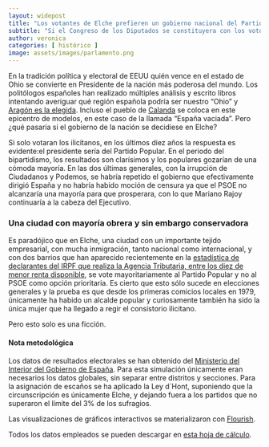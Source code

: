 ```yaml
---
layout: widepost
title: "Los votantes de Elche prefieren un gobierno nacional del Partido Popular"
subtitle: "Si el Congreso de los Diputados se constituyera con los votos de la ciudad, el panorama político sería de centroderecha en todas las elecciones"
author: veronica 
categories: [ histórico ]
image: assets/images/parlamento.png
---
```

En la tradición política y electoral de EEUU quién vence en el estado de Ohio se convierte en Presidente de la nación más poderosa del mundo. Los politólogos españoles han realizado múltiples análisis y escrito libros intentando averiguar qué región española podría ser nuestro “Ohio” y [Aragón es la elegida](https://elpais.com/politica/2015/10/08/actualidad/1444335805_496770.html). Incluso el pueblo de [Calanda](https://www.elmundo.es/cronica/2019/04/16/5caf8a0121efa0ba698b4611.html) se coloca en este epicentro de modelos, en este caso de la llamada “España vaciada”.  Pero ¿qué pasaría si el gobierno de la nación se decidiese en Elche? 

Si solo votaran los ilicitanos, en los últimos diez años la respuesta es evidente:el presidente sería del Partido Popular. En el periodo del bipartidismo, los resultados son clarísimos y los populares gozarían de una cómoda mayoría. En las dos últimas generales, con la irrupción de Ciudadanos y Podemos, se habría repetido el gobierno que efectivamente dirigió España y no habría habido moción de censura ya que el PSOE no alcanzaría una mayoría para que prosperara, con lo que Mariano Rajoy continuaría a la cabeza del Ejecutivo.

### Una ciudad con mayoría obrera y sin embargo conservadora

<div class="flourish-embed" data-src="visualisation/312090"></div><script src="https://public.flourish.studio/resources/embed.js"></script>

Es paradójico que en Elche, una ciudad con un importante tejido empresarial, con mucha inmigración, tanto nacional como internacional, y con dos barrios que han aparecido recientemente en la [estadística de declarantes del IRPF que realiza la Agencia Tributaria, entre los diez de menor renta disponible](https://www.agenciatributaria.es/AEAT.internet/datosabiertos/catalogo/hacienda/Estadistica_del_IRPF_por_codigo_postal.shtml), se vote mayoritariamente al Partido Popular y no al PSOE como opción prioritaria. Es cierto que esto sólo sucede en elecciones generales y la prueba es que desde los primeras comicios locales en 1979, únicamente ha habido un alcalde popular y curiosamente también ha sido la única mujer que ha llegado a regir el consistorio ilicitano.

Pero esto solo es una ficción. 

<div class="alert alert-secondary" role="alert">
  <h4 class="alert-heading">Nota metodológica</h4>
  <p>Los datos de resultados electorales se han obtenido del <a href="http://www.infoelectoral.mir.es/">Ministerio del Interior del Gobierno de España</a>. Para esta simulación únicamente eran necesarios los datos globales, sin separar entre distritos y secciones. Para la asignación de escaños se ha aplicado la Ley d´Hont, suponiendo que la circunscripción es únicamente Elche, y dejando fuera a los partidos que no superaron el límite del 3% de los sufragios.</p>
  <p>Las visualizaciones de gráficos interactivos se materializaron con <a href="https://flourish.studio/">Flourish</a>.</p> 
  <p>Todos los datos empleados se pueden descargar en <a href="https://docs.google.com/spreadsheets/d/15QisXt20hQPVIIwqGwIqpbrT47dz5uED-gzQo3rxACA/edit#gid=674443035">esta hoja de cálculo</a>.</p>
</div>